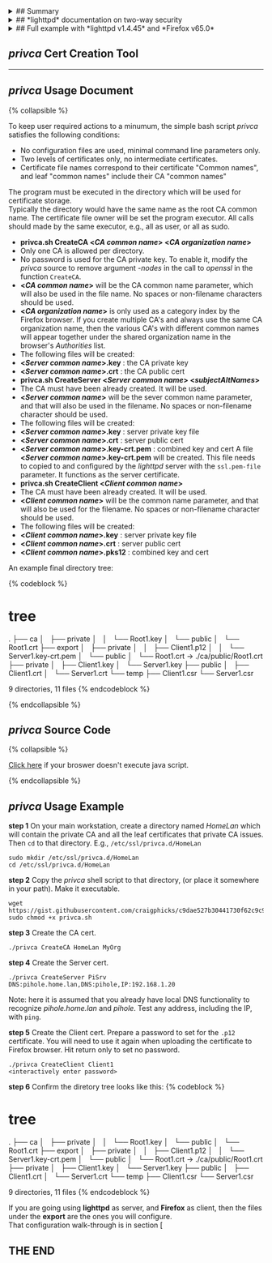 
<!-- site_name: Two way SSL authentication in a private network - example is shown using Lighttpd and Firefox -->

<details><summary>
## Summary
</summary>

Client Side Authentification is the counterpart to Server Authentication in HTTPS, together making Two-way Authentication.  Using a private CA (Certificate Authority) to issue both Server and Client certificates is a sensible approach.  This document provides a step-by-step example where *lighttpd v1.4.45* is server, and Firebox Browser v65.0 is client.

</details>

<!-- ----------------------------------------------- -->

<details><summary>
## *lighttpd* documentation on two-way security
</summary>

The lighttpd [SSL documentation](https://redmine.lighttpd.net/projects/lighttpd/wiki/Docs_SSL)
describes the relevant parameters for one-way authentication:

Option                        |   Description
--------------                |----------
ssl.engine 	              | enable/disable ssl engine 
ssl.pemfile                   | path to the PEM file for SSL support (must contain both certificate and private key)
ssl.ca-file 	              | path to the CA file for support of chained certificates 

The additional parameters for two-way authentication, i.e. "Client Side Verification", are also described:

Option                        |   Description
--------------                |----------
ssl.verifyclient.activate     | enable/disable client verification
ssl.verifyclient.enforce      | enable/disable enforcing client verification
ssl.verifyclient.depth        | certificate depth for client verification
ssl.verifyclient.username     | client certificate entity to export as env:REMOTE_USER (eg. SSL_CLIENT_S_DN_emailAddress, SSL_CLIENT_S_DN_UID, etc.)

Searching with `site:redmine.lighttpd.net SSL_CLIENT_S_DN_C` shows that

    ssl.verifyclient.username = SSL_CLIENT_S_DN_CN
    
is a valid value, and will make  the "Common Name" of the client certificate available.

We want to use this "Common Name" for authentification in the *lighttpd* server itself, not act upon the value in the application.  The [Mod_Auth documentation](https://redmine.lighttpd.net/projects/lighttpd/wiki/Docs_ModAuth) describes how to do this:

```
auth.require = ( "" =>
                 (
                   "method"  => "extern",
                   "realm"   => "certificate",
                   "require" => "user=agent007|user=agent008" 
                 )
               )
```

Putting all this information together will be covered in
section [iwozere](#fullexample)

<details><summary>
### Special Note on the parameter `ssl.ca-file`
</summary>

The documentation states purpose as *"path to the CA file for support of chained certificates"*.  Probably this stentence was written thinking only of the case Server Authentication, where the server is the Authenticee holding a leaf secret-key & cert, and the client is the Authenticator holding the root CA public cert.

In that case, and when when there is an intermediate certificate between the Server's held cert and the client's held root CA cert, purely as a matter of convenience the server will hold and pass the intermediate to the client as part of the SSL handshare.  And to make it even more convenient, the server will hold a copy the root which the client should already have a copy of.  It is necessary the client use their own trusted copy of the root CA for final confirmation.

The intermediate plus root cert is usually bundled together in file named shomething like `blahblah-fullchain.pem", and `ssl.ca-file` is set to point to that file on the server.

When there is no intermediate certificate involved, and the client held root CA cert has directly 
issued the server held key+cert, the server is not required to hold the root CA to pass 
to the client, Server Authentication can succeed with parameter `ssl.ca-file` left unset. 
(Tested by the author.)  

On the other hand, in the case of Client Side Authentification, the parameter `ssl.ca-file` must point to a file holding the CA root certificate at the top of the trust chain which has issed the client's leaf certificate. This is a logical necessity.

The author has only tested these cases:
 - Server Authetication only, with LE 3-level cert.
 - Server Authetication only, with private 2-level cert.
 - Server and Client Side Authentication, both with private 2-level certs, both issued by the same CA.

Specifically the author hasn't tested other cases where multiple mixed roots and intermediates all must be present in the file pointed to by `ssl.ca-file`.  However the *lighttpd* documentation does specifically say it is possible.

</details>
</details>

<!-- ----------------------------------------------- -->

<details><summary>
## <a name="fullexample"></a> Full example with *lighttpd v1.4.45* and *Firefox v65.0*
</summary>

<details><summary>
### step 1
</summary>

Create one private root and two leaf certificates with the following profiles:

Property          | CA cert        |  Server cert                                       |  Client cert
------------------|----------------|-------------                                       |----
type              | CA             | Leaf                                               |  Leaf
CN (common name)  | Root1          | Server1                                            | Client1
subjectAltName    | N/A            | DNS:pihole.home.lan,<br>DNS:pihole,IP:192.168.1.20 | N/A
Key filename      | Root1.key      | Server1.key                                        | Client1.key
Cert filname      | Root1.crt      | Server1.crt                                        | Client1.crt 
Key+Cert filename | N/A            | Server1.key-crt.pem                                | Client1.p12

*Note:* The field **DNS:pihole.home.lan,DNS:pihole,IP:192.168.1.20**
is a single string with no spaces. It was broken into two lines only to fit in the table.

There are a number of programs capable for creating such files, but for convenience and brevity
a humble minimalist batch file calling making *openssl* calls is provided with this document.
It is described in the section [*privca* Cert Creation Tool]().
</details>

<details><summary>
### Pause for Bird's Eye View
</summary>

We pause for a birds eye view of what files go where, and what role they
play in the web of Authentication.

The key+cert files are composed as follows:

&nbsp;   | Key Part source file    | Cert Part source file | Combined File              
----     |----                     |----		   |----                        
Server   | Server1.key             | Server1.crt           | Server1.key-crt.pem 
Client   | Client1.key             | Client1.crt           | Client1.p12       

The next table shows to where the files will eventually be exported and the role they will play:

Authenticator      | Authenticatee  | Server side file           | Client side file 
----               |----            |----                        |----
Client             | Server         | Server1.key-crt.pem         | Root1.crt
Server             | Client         | Root1.crt                  | Client1.p12

</details>

<!-- ----------------------------------------------- -->

<details><summary>
### step 6
</summary>
From Firefox -

Click through
```
Preferences | Privacy & Security | View Certificates | Authorities | Import
```
to upload
```
./export/ca/public/HomeLan.crt
```

Then click through
```
Preferences | Privacy & Security | View Certificates | Your Certificates | Import
```
to upload
```
./export/private/Client1--HomeLan.p12
```
When uploading, Firefox will ask you for the password you set when creating it, if any.
</details>
<!-- ----------------------------------------------- -->


<details><summary>
### step 7
</summary>
Copy files to the serving device running *lighttpd* -

Source                                      | Dest Dir
----                                        |----
./export/ca/public/HomeLan.crt              | /etc/lighttpd/ssl/public/
./export/private/PiSrv-HomeLan.key-crt.pem  | /etc/lighttpd/ssl/private/

(The destinations can be freely chosen, this is just an example).

Set the destination owner and permission as follows - 

Dir or File                                           | owner:group   | perm
----                                                  |----           |----
/etc/lighttpd/ssl/public/                             | root:www-data | 755
/etc/lighttpd/ssl/public/HomeLan.crt                  | root:www-data | 644
/etc/lighttpd/ssl/private/                            | root:www-data | 750
/etc/lighttpd/ssl/private/PiSrv-HomeLan.key-crt.pem   | root:www-data | 640

These settings allow read access by `www-data` when serving.
</details>
<!-- ----------------------------------------------- -->


<details><summary>
### step 8
</summary>
Configure an existing *lighttpd* configuration file where it configures the *https* port *443*.
This might be in a file `/etc/lighttpd/external.conf`.

In the case that *lighttpd* is already configured for *https* one-way authentication, then modify/add the following parameter settings to achieve our two-way authentication:
```
  $SERVER["socket"] == ":443" {
    ...
    ssl.pemfile = "/etc/lighttpd/ssl/private/PiSrv--HomeLan.key-crt.pem"
    ssl.ca-file =  "/etc/lighttpd/ssl/public/HomeLan.crt"
    ...
    ssl.verifyclient.activate = "enable"
    ssl.verifyclient.enforce = "enable"
    ssl.verifyclient.depth = "2"
    ssl.verifyclient.username = "SSL_CLIENT_S_DN_CN"
	}
```

In the case that *lighttpd* is not yet configured for *https* one-way authentication, then here is an example of settings for *https* two-way authentication:

```
$HTTP["host"] =~ "pihole($|\.home\.lan)" {
  # Ensure the Pi-hole Block Page knows that this is not a blocked domain
  # PIHOLE APPLICATION SPECIFIC - ignore otherwise
  #setenv.add-environment = ("fqdn" => "true")

  # Enable the SSL engine with a LE cert, only for this specific host
  $SERVER["socket"] == ":443" {
    ssl.engine = "enable"
    ssl.pemfile = "/etc/lighttpd/ssl/PiSrv--HomeLan.key-crt.pem"
    ssl.ca-file =  "/etc/lighttpd/ssl/public/HomeLan.crt"
    ssl.honor-cipher-order = "enable"
    ssl.cipher-list = "EECDH+AESGCM:EDH+AESGCM:AES256+EECDH:AES256+EDH"
    ssl.use-sslv2 = "disable"
    ssl.use-sslv3 = "disable"
    # client side authentification       
    ssl.verifyclient.activate = "enable"
    ssl.verifyclient.enforce = "enable"
    ssl.verifyclient.depth = "10"
    ssl.verifyclient.username = "SSL_CLIENT_S_DN_CN"
###    ssl.verifyclient.username = "SSL_CLIENT_S_DN_emailAddress"
	}

  # Redirect HTTP to HTTPS
  $HTTP["scheme"] == "http" {
    $HTTP["host"] =~ ".*" {
      url.redirect = (".*" => "https://%0$0")
    }
  }
}
```
Note: The above two-way setting were adapted from
[these one-way settings using an LE cert]
(https://discourse.pi-hole.net/t/enabling-https-for-your-pi-hole-web-interface/5771).

</details>
<!-- ----------------------------------------------- -->

<details><summary>
### step 9
</summary>
Now create a new additional *lighttpd* configuration file
```
sudo nano /etc/lighttpd/conf-available/02-auth-cert.conf
```
with content
```
# comment out the next line to silence warnings if "mod_auth" already loaded
server.modules += ("mod_auth")
auth.require = ( "" =>
                 (
                   "method"  => "extern",
                   "realm"   => "certificate",
                   "require" => "user=Client1--HomeLan" 
                 )
               )
```

Note: To allow multiple client IDs, separate by `|` and prefix each ID with `user=", e.g.,:
```
                   "require" => "user=Client1--HomeLan|user=Client2--HomeLan" 
```
</details>

<!-- ----------------------------------------------- -->

<details><summary>
### step 10
</summary>
Restart the lighttpd daemon -
```
systemctl restart lighttpd
```
or
```
service lighttpd restart
```

Check the status is OK -
```
systemctl status lighttpd
```
or
```
service lighttpd status
```
</details>

<!-- ----------------------------------------------- -->

<details><summary>
### step 11
</summary>
Test access of the server from the Firefox browser, e.g., enter the address `pihole.home.lan` or `192.168.1.20` into the address bar.  On the first access Firefox will put up a dialog box for you to confirm the client certificate `Client1--HomeLan.p12`.  If you don't see the dialog box hunt around for it.  I once found it in another workspace under an already existing window.
</details>

<!-- ----------------------------------------------- -->

<details><summary>
### step 12
</summary>
Add more clients and servers to the network using the same CA, if required.
</details>


</details>
<!-- ----------------------------------------------- -->


*privca* Cert Creation Tool
----------------------------
----------------------------

*privca* Usage Document
---------------------------

{% collapsible %}

To keep user required actions to a minumum, the simple bash script *privca* satisfies the following conditions:

 - No configuration files are used, minimal command line parameters only.
 - Two levels of certificates only, no intermediate certificates.
 - Certificate file names correspond to their certificate "Common names", and leaf "common names" include their CA "common names"

The program must be executed in the directory which will be used for certificate storage.  
Typically the directory would have the same name as the root CA common name.
The certificate file owner will be set the program executor.
All calls should made by the same executor, e.g., all as user, or all as sudo.

 - **privca.sh  CreateCA &lt;*CA common name*&gt; &lt;*CA organization name*&gt;**
  - Only one CA is allowed per directory.
  - No password is used for the CA private key.  To enable it, modify the *privca* source to remove argument *-nodes* in the call to *openssl* in the function `CreateCA`.
  - **&lt;*CA common name*&gt;** will be the CA common name parameter, which will also be used in the file name.  No spaces or non-filename characters should be used.
  - **&lt;*CA organization name*&gt;** is only used as a category index by the Firefox browser.  If you create multiple CA's and always use the same CA organization name, then the various CA's with different common names will appear together under the shared organization name in the browser's *Authorities* list.
  - The following files will be created:
   - **&lt;*Server common name*&gt;.key** : the CA private key
   - **&lt;*Server common name*&gt;.crt** : the CA public cert
 - **privca.sh CreateServer &lt;*Server common name*&gt; &lt;*subjectAltNames*&gt;**
  - The CA must have been already created.  It will be used.
  - **&lt;*Server common name*&gt;** will be the sever common name parameter, and that will also be used in the filename.  No spaces or non-filename character should be used.
  - The following files will be created:
   - **&lt;*Server common name*&gt;.key** : server private key file 
   - **&lt;*Server common name*&gt;.crt** : server public cert
   - **&lt;*Server common name*&gt;.key-crt.pem** : combined key and cert
  A file **&lt;*Server common name*&gt;.key-crt.pem** will be created.  This file needs to copied to and configured by the *lighttpd* server with the `ssl.pem-file` parameter.  It functions as the server certificate.
 - **privca.sh CreateClient &lt;*Client common name*&gt;**
  - The CA must have been already created.  It will be used.
  - **&lt;*Client common name*&gt;** will be the common name parameter, and that will also be used for the filename. No spaces or non-filename character should be used.
  - The following files will be created:
   - **&lt;*Client common name*&gt;.key** : server private key file 
   - **&lt;*Client common name*&gt;.crt** : server public cert
   - **&lt;*Client common name*&gt;.pks12** : combined key and cert

An example final directory tree:

{% codeblock %}
# tree
.
├── ca
│   ├── private
│   │   └── Root1.key
│   └── public
│       └── Root1.crt
├── export
│   ├── private
│   │   ├── Client1.p12
│   │   └── Server1.key-crt.pem
│   └── public
│       └── Root1.crt -> ./ca/public/Root1.crt
├── private
│   ├── Client1.key
│   └── Server1.key
├── public
│   ├── Client1.crt
│   └── Server1.crt
└── temp
    ├── Client1.csr
    └── Server1.csr

9 directories, 11 files
{% endcodeblock %}

{% endcollapsible %}

*privca* Source Code
---------------------------

{% collapsible %}
<script src="https://gist.github.com/craigphicks/c9dae527b30441730f62c9c9e9dab5a1.js"></script>

[Click here](https://gist.github.com/craigphicks/c9dae527b30441730f62c9c9e9dab5a1) if your broswer doesn't execute java script.

{% endcollapsible %}

*privca* Usage Example
---------------------------

**step 1**
On your main workstation, create a directory named *HomeLan* which will contain the private CA and all the leaf certificates that private CA issues.  
Then `cd` to that directory. E.g., `/etc/ssl/privca.d/HomeLan`

```
sudo mkdir /etc/ssl/privca.d/HomeLan
cd /etc/ssl/privca.d/HomeLan
```

**step 2**
Copy the *privca* shell script to that directory, (or place it somewhere in your path).  Make it executable.
```
wget https://gist.githubusercontent.com/craigphicks/c9dae527b30441730f62c9c9e9dab5a1/raw/dfd43fff631850e6978a6769f82eba76ef6abe60/privca.sh
sudo chmod +x privca.sh
```

**step 3**
Create the CA cert.
```
./privca CreateCA HomeLan MyOrg
```

**step 4**
Create the Server cert.
```
./privca CreateServer PiSrv DNS:pihole.home.lan,DNS:pihole,IP:192.168.1.20
```

Note: here it is assumed that you already have local DNS functionality to recognize *pihole.home.lan* and *pihole*.  Test any address, including the IP, with `ping`.

**step 5**
Create the Client cert.  Prepare a password to set for the `.p12` certificate.  You will need to use it again when uploading the certificate to Firefox browser.  Hit return only to set no password.
```
./privca CreateClient Client1
<interactively enter password>
```

**step 6**
Confirm the diretory tree looks like this:
{% codeblock %}
# tree
.
├── ca
│   ├── private
│   │   └── Root1.key
│   └── public
│       └── Root1.crt
├── export
│   ├── private
│   │   ├── Client1.p12
│   │   └── Server1.key-crt.pem
│   └── public
│       └── Root1.crt -> ./ca/public/Root1.crt
├── private
│   ├── Client1.key
│   └── Server1.key
├── public
│   ├── Client1.crt
│   └── Server1.crt
└── temp
    ├── Client1.csr
    └── Server1.csr

9 directories, 11 files
{% endcodeblock %}

If you are going using **lighttpd** as server, and **Firefox** as client, then the files under
the  **export** are the ones you will configure.  
That configuration walk-through is in section [


THE END
---





<!-- ----------------------------------------------- -->
<!-- ----------------------------------------------- -->
<!-- ----------------------------------------------- -->
<!-- ----------------------------------------------- -->

<!--
<details><summary>
</summary>
</details>
-->

